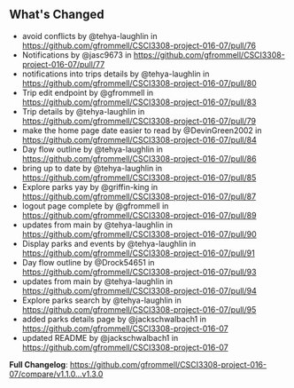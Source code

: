 ## What's Changed
* avoid conflicts by @tehya-laughlin in https://github.com/gfrommell/CSCI3308-project-016-07/pull/76
* Notifications by @jasc9673 in https://github.com/gfrommell/CSCI3308-project-016-07/pull/77
* notifications into trips details by @tehya-laughlin in https://github.com/gfrommell/CSCI3308-project-016-07/pull/80
* Trip edit endpoint  by @gfrommell in https://github.com/gfrommell/CSCI3308-project-016-07/pull/83
* Trip details by @tehya-laughlin in https://github.com/gfrommell/CSCI3308-project-016-07/pull/79
* make the home page date easier to read by @DevinGreen2002 in https://github.com/gfrommell/CSCI3308-project-016-07/pull/84
* Day flow outline by @tehya-laughlin in https://github.com/gfrommell/CSCI3308-project-016-07/pull/86
* bring up to date by @tehya-laughlin in https://github.com/gfrommell/CSCI3308-project-016-07/pull/85
* Explore parks yay by @griffin-king in https://github.com/gfrommell/CSCI3308-project-016-07/pull/87
* logout page complete by @gfrommell in https://github.com/gfrommell/CSCI3308-project-016-07/pull/89
* updates from main by @tehya-laughlin in https://github.com/gfrommell/CSCI3308-project-016-07/pull/90
* Display parks and events by @tehya-laughlin in https://github.com/gfrommell/CSCI3308-project-016-07/pull/91
* Day flow outline by @Drock54651 in https://github.com/gfrommell/CSCI3308-project-016-07/pull/93
* updates from main by @tehya-laughlin in https://github.com/gfrommell/CSCI3308-project-016-07/pull/94
* Explore parks search by @tehya-laughlin in https://github.com/gfrommell/CSCI3308-project-016-07/pull/95
* added parks details page by @jackschwalbach1 in https://github.com/gfrommell/CSCI3308-project-016-07
* updated README by @jackschwalbach1 in https://github.com/gfrommell/CSCI3308-project-016-07

**Full Changelog**: https://github.com/gfrommell/CSCI3308-project-016-07/compare/v1.1.0...v1.3.0